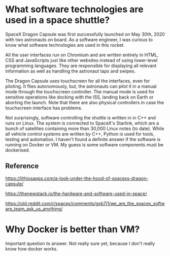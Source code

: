 # What software technologies are used in a space shuttle?

SpaceX Dragon Capsule was first successfully launched on May 30th, 2020 with two astronauts on board. As a software engineer, I was curious to know what software technologies are used in this rocket.

All the user interfaces run on Chromium and are written entirely in HTML, CSS and JavaScripts just like other websites instead of using lower-level programming languages. They are responsible for displaying all relevant information as well as handling the astronaut taps and swipes.

The Dragon Capsule uses touchscreen for all the interfaces, even for piloting. It flies autonomously, but, the astronauts can pilot it in a manual mode through the touchscreen controller. The manual mode is used for sensitive operations like docking with the ISS, landing back on Earth or aborting the launch. Note that there are also physical controllers in case the touchscreen interface has problems.

Not surprisingly, software controlling the shuttle is written in in C++ and runs on Linux. The system is connected to SpaceX's Starlink, which are a bunch of satellites containing more than 30,000 Linux notes (to date). While all vehicle control systems are written by C++, Python is used for tools, testing and automation. I haven't found a definite answer if the software is running on Docker or VM. My guess is some software components must be dockerised.

## Reference

https://lithiosapps.com/a-look-under-the-hood-of-spacexs-dragon-capsule/

https://thenewstack.io/the-hardware-and-software-used-in-space/

https://old.reddit.com/r/spacex/comments/gxb7j1/we_are_the_spacex_software_team_ask_us_anything/

# Why Docker is better than VM?

Important question to answer. Not really sure yet, because I don't really know how docker works.
